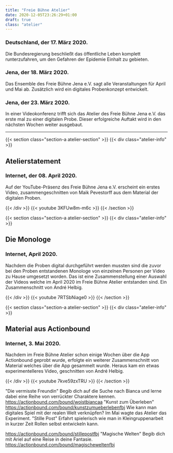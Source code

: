 ```yaml
---
title: "Freie Bühne Atelier"
date: 2020-12-05T23:26:29+01:00
draft: true
class: "atelier"
---
```


### Deutschland, der 17. März 2020. 
Die Bundesregierung beschließt das öffentliche Leben komplett runterzufahren, um den Gefahren der Epidemie Einhalt zu gebieten.

### Jena, der 18. März 2020. 
Das Ensemble des Freie Bühne Jena e.V. sagt alle Veranstaltungen für April und Mai ab. Zusätzlich wird ein digitales Probenkonzept entwickelt.

### Jena, der 23. März 2020. 
In einer Videokonferenz trifft sich das Atelier des Freie Bühne Jena e.V. das erste mal zu einer digitalen Probe. Dieser erfolgreiche Auftakt wird in den nächsten Wochen weiter ausgebaut.

---

{{< section class="section-a atelier-section" >}}
{{< div class="atelier-info" >}}

<h2>Atelierstatement</h2>
<h3>Internet, der 08. April 2020. </h3>

Auf der YouTube-Präsenz des Freie Bühne Jena e.V. erscheint ein erstes Video, zusammengeschnitten von Maik Pevestorff aus dem Material der digitalen Proben.

{{< /div >}}
{{< youtube 3KFUw8m-m6c >}}
{{< /section >}}


{{< section class="section-a atelier-section" >}}
{{< div class="atelier-info" >}}

<h2>Die Monologe</h2>
<h3>Internet, April 2020. </h3>

Nachdem die Proben digital durchgeführt werden mussten sind die zuvor bei den Proben entstandenen Monologe von einzelnen Personen per Video zu Hause umgesetzt worden. Das ist eine Zusammenstellung einer Auswahl der Videos welche im April 2020 im Freie Bühne Atelier entstanden sind. Ein Zusammenschnitt von André Helbig.

{{< /div >}}
{{< youtube 7RTSbNiage0 >}}
{{< /section >}}


{{< section class="section-a atelier-section" >}}
{{< div class="atelier-info" >}}

<h2>Material aus Actionbound</h2>
<h3>Internet, 3. Mai 2020. </h3>

Nachdem im Freie Bühne Atelier schon einige Wochen über die App Actionbound geprobt wurde, erfolgte ein weiterer Zusammenschnitt von Material welches über die App gesammelt wurde. Heraus kam ein etwas experimentelleres Video, geschnitten von André Helbig.

{{< /div >}}
{{< youtube 7kve59zxTRU >}}
{{< /section >}}


"Die vermisste Freundin" Begib dich auf die Suche nach Bianca und lerne dabei eine Reihe von verrückter Charaktere kennen. https://actionbound.com/bound/woistbiancaa
"Kunst zum Überleben" https://actionbound.com/bound/kunstzumueberlebenfbj
Wie kann man digitales Spiel mit der realen Welt verknüpfen? Im Mai wagte das Atelier das Experiment.
"Stille Post"
Erfahrt spielerisch wie man in Kleingruppenarbeit in kurzer Zeit Rollen selbst entwickeln kann.

 https://actionbound.com/bound/stillepostfbj
"Magische Welten" Begib dich mit Ariel auf eine Reise in deine Fantasie.
 https://actionbound.com/bound/magischeweltenfbj

